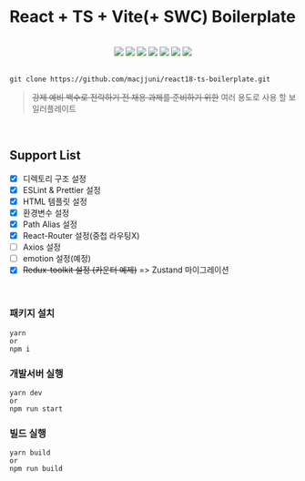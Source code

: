 # React + TS + Vite(+ SWC) Boilerplate

<br>

<div align="center">
	<img src="https://img.shields.io/badge/React-61DAFB?style=flat&logo=React&logoColor=white" />
	<img src="https://img.shields.io/badge/TypeScript-3178C6?style=flat&logo=TypeScript&logoColor=white" />
	<img src="https://img.shields.io/badge/HTML5-E34F26?style=flat&logo=HTML5&logoColor=white" />
	<img src="https://img.shields.io/badge/CSS3-1572B6?style=flat&logo=CSS3&logoColor=white" />
	<img src="https://img.shields.io/badge/Vite-646CFF?style=flat&logo=Vite&logoColor=white" />
		<img src="https://img.shields.io/badge/ESLint-4B32C3?style=flat&logo=ESLint&logoColor=white" />
	<img src="https://img.shields.io/badge/Prettier-F7B93E?style=flat&logo=Prettier&logoColor=white" />
</div>

<br>

```
git clone https://github.com/macjjuni/react18-ts-boilerplate.git
```

> <del>강제 예비 백수로 전락하기 전 채용 과제를 준비하기 위한</del> 여러 용도로 사용 할 보일러플레이트

<br>

## Support List

- [x] 디렉토리 구조 설정
- [x] ESLint & Prettier 설정
- [x] HTML 템플릿 설정
- [x] 환경변수 설정
- [x] Path Alias 설정
- [x] React-Router 설정(중첩 라우팅X)
- [ ] Axios 설정
- [ ] emotion 설정(예정)
- [x] <del>Redux-toolkit 설정 (카운터 예제)</del> => Zustand 마이그레이션

<br>

### 패키지 설치

```
yarn
or
npm i
```

### 개발서버 실행

```
yarn dev
or
npm run start
```

### 빌드 실행

```
yarn build
or
npm run build
```
